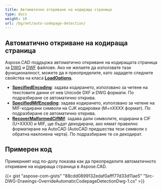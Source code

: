 ```yaml
---
title: Автоматично откриване на кодираща страница
type: docs
weight: 10
url: /bg/net/auto-codepage-detection/
---
```


## **Автоматично откриване на кодираща страница**

Aspose.CAD поддържа автоматично откриване на кодиращата страница за [DWG](https://docs.fileformat.com/cad/dwg/) и [DWF](https://docs.fileformat.com/cad/dwf/) файлове. Ако не желаете да използвате тази функционалност, можете да я преопределите, като зададете следните свойства на класа [**LoadOptions**](https://reference.aspose.com/cad/net/aspose.cad/loadoptions).

- [**SpecifiedEncoding**](https://reference.aspose.com/cad/net/aspose.cad/loadoptions/properties/specifiedencoding): задава кодирането, използвано за четене на текстовите данни от нев Unicode DXF и DWG формати. По подразбиране се автоматично открива.
- [**SpecifiedMifEncoding**](https://reference.aspose.com/cad/net/aspose.cad/loadoptions/properties/specifiedmifencoding): задава кодирането, използвано за четене на MIF-кодирани символи на CJK кодировки (M+nXXXX формат). По подразбиране се автоматично открива.
- [**RecoverMalformedCifMif**](https://reference.aspose.com/cad/net/aspose.cad/loadoptions/properties/recovermalformedcifmif): задава дали символите, кодирани в CIF (U+XXXX) и MIF, ще бъдат декодирани, ако нямат правилно форматиране на AutoCAD (AutoCAD предшества тези символи с обратна наклонена черта). По подразбиране те се декодират.

## Примерен код

Примерният код по-долу показва как да преопределите автоматичното откриване на кодираща страница в Aspose.CAD.

{{< gist "aspose-com-gists" "88cdd0899132edaf0afff77d33d11ae5" "Src-DWG-Drawings-OverrideAutomaticCodepageDetectionDwg-1.cs" >}}
